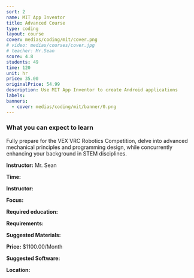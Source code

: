 ```yaml
---
sort: 2
name: MIT App Inventor
title: Advanced Course
type: coding
layout: course
cover: medias/coding/mit/cover.png
# video: medias/courses/cover.jpg
# teacher: Mr.Sean
score: 4.8
students: 49
time: 120
unit: hr
price: 35.00
originalPrice: 54.99
description: Use MIT App Inventor to create Android applications
labels:
banners:
  - cover: medias/coding/mit/banner/0.png
---
```



### What you can expect to learn

Fully prepare for the VEX VRC Robotics Competition, delve into advanced mechanical principles and programming design, while concurrently enhancing your background in STEM disciplines.

**Instructor:** Mr. Sean

**Time:**

**Instructor:**

**Focus:**

**Required education:**

**Requirements:**

**Suggested Materials:**

**Price:** $1100.00/Month

**Suggested Software:**

**Location:**
